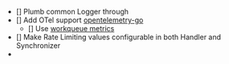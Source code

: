 - [] Plumb common Logger through
- [] Add OTel support [opentelemetry-go](https://github.com/open-telemetry/opentelemetry-go)  
  - [] Use [workqueue metrics](https://github.com/kubernetes/client-go/blob/v0.26.1/util/workqueue/metrics.go)
- [] Make Rate Limiting values configurable in both Handler and Synchronizer
- 